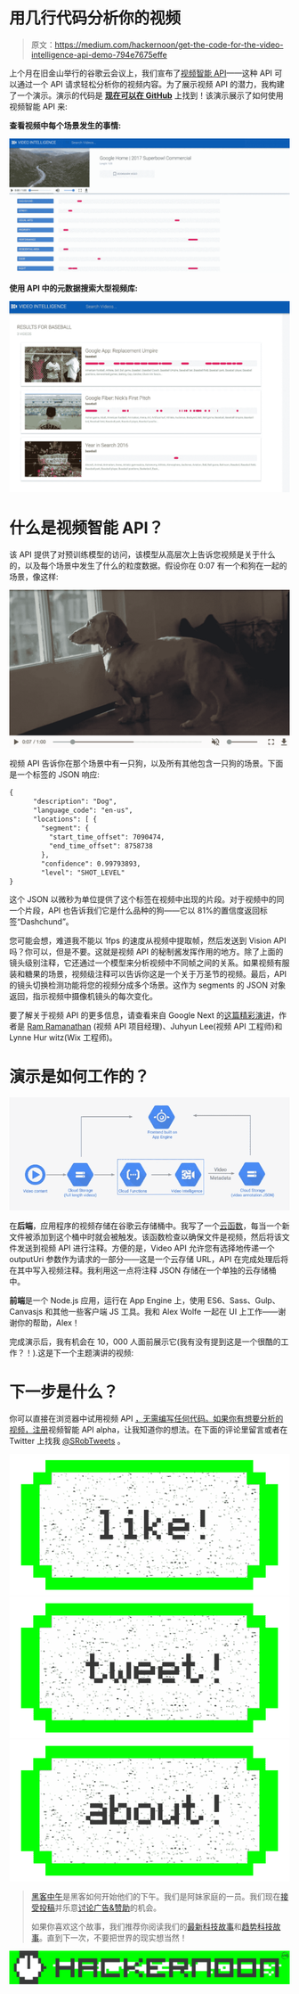 # 用几行代码分析你的视频

> 原文：<https://medium.com/hackernoon/get-the-code-for-the-video-intelligence-api-demo-794e7675effe>

上个月在旧金山举行的谷歌云会议上，我们宣布了[视频智能 API](https://cloud.google.com/video-intelligence)——这种 API 可以通过一个 API 请求轻松分析你的视频内容。为了展示视频 API 的潜力，我构建了一个演示。演示的代码是 [**现在可以在 GitHub**](https://github.com/sararob/video-intelligence-demo) 上找到！该演示展示了如何使用视频智能 API 来:

**查看视频中每个场景发生的事情:**

![](img/38e9f325f082c3a2c513bcecb068eac1.png)

**使用 API 中的元数据搜索大型视频库:**

![](img/98f710f8583b2bde2fe9c8dfdd5ba208.png)

# 什么是视频智能 API？

该 API 提供了对预训练模型的访问，该模型从高层次上告诉您视频是关于什么的，以及每个场景中发生了什么的粒度数据。假设你在 0:07 有一个和狗在一起的场景，像这样:

![](img/e6a32b19b652d43e4c07a0998da40c4d.png)

视频 API 告诉你在那个场景中有一只狗，以及所有其他包含一只狗的场景。下面是一个标签的 JSON 响应:

```
{
      "description": "Dog",
      "language_code": "en-us",
      "locations": [ {
        "segment": {
          "start_time_offset": 7090474,
          "end_time_offset": 8758738
        },
        "confidence": 0.99793893,
        "level": "SHOT_LEVEL"
}
```

这个 JSON 以微秒为单位提供了这个标签在视频中出现的片段。对于视频中的同一个片段，API 也告诉我们它是什么品种的狗——它以 81%的置信度返回标签“Dashchund”。

您可能会想，难道我不能以 1fps 的速度从视频中提取帧，然后发送到 Vision API 吗？你可以，但是不要。这就是视频 API 的秘制酱发挥作用的地方。除了上面的镜头级别注释，它还通过一个模型来分析视频中不同帧之间的关系。如果视频有服装和糖果的场景，视频级注释可以告诉你这是一个关于万圣节的视频。最后，API 的镜头切换检测功能将您的视频分成多个场景。这作为 segments 的 JSON 对象返回，指示视频中摄像机镜头的每次变化。

要了解关于视频 API 的更多信息，请查看来自 Google Next 的[这篇精彩演讲](https://www.youtube.com/watch?v=y-k8oelbmGc)，作者是 [Ram Ramanathan](https://twitter.com/ramramanathan1) (视频 API 项目经理)、Juhyun Lee(视频 API 工程师)和 Lynne Hur witz(Wix 工程师)。

# 演示是如何工作的？

![](img/b8a7e67f6cedc14b4fd51fb354c82454.png)

在**后端**，应用程序的视频存储在谷歌云存储桶中。我写了一个[云函数](https://github.com/sararob/video-intelligence-demo/blob/master/backend/index.js#L27)，每当一个新文件被添加到这个桶中时就会被触发。该函数检查以确保文件是视频，然后将该文件发送到视频 API 进行注释。方便的是，Video API 允许您有选择地传递一个 outputUri 参数作为请求的一部分——这是一个云存储 URL，API 在完成处理后将在其中写入视频注释。我利用这一点将注释 JSON 存储在一个单独的云存储桶中。

**前端**是一个 Node.js 应用，运行在 App Engine 上，使用 ES6、Sass、Gulp、Canvasjs 和其他一些客户端 JS 工具。我和 Alex Wolfe 一起在 UI 上工作——谢谢你的帮助，Alex！

完成演示后，我有机会在 10，000 人面前展示它(我有没有提到这是一个很酷的工作？！).这是下一个主题演讲的视频:

# 下一步是什么？

你可以直接在浏览器中试用视频 API [，无需编写任何代码。如果你有想要分析的视频，](https://cloud.google.com/video-intelligence/)[注册](https://cloud.google.com/video-intelligence/)视频智能 API alpha，让我知道你的想法。在下面的评论里留言或者在 Twitter 上找我 [@SRobTweets](https://twitter.com/srobtweets) 。

[![](img/50ef4044ecd4e250b5d50f368b775d38.png)](http://bit.ly/HackernoonFB)[![](img/979d9a46439d5aebbdcdca574e21dc81.png)](https://goo.gl/k7XYbx)[![](img/2930ba6bd2c12218fdbbf7e02c8746ff.png)](https://goo.gl/4ofytp)

> [黑客中午](http://bit.ly/Hackernoon)是黑客如何开始他们的下午。我们是阿妹家庭的一员。我们现在[接受投稿](http://bit.ly/hackernoonsubmission)并乐意[讨论广告&赞助](mailto:partners@amipublications.com)的机会。
> 
> 如果你喜欢这个故事，我们推荐你阅读我们的[最新科技故事](http://bit.ly/hackernoonlatestt)和[趋势科技故事](https://hackernoon.com/trending)。直到下一次，不要把世界的现实想当然！

![](img/be0ca55ba73a573dce11effb2ee80d56.png)